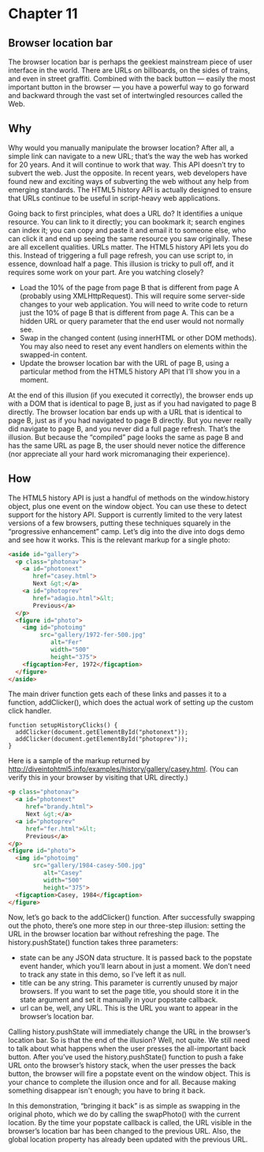# Chapter 11
## Browser location bar
The browser location bar is perhaps the geekiest mainstream piece of user interface in the world. There are URLs on billboards, on the sides of trains, and even in street graffiti. Combined with the back button — easily the most important button in the browser — you have a powerful way to go forward and backward through the vast set of intertwingled resources called the Web.
## Why
Why would you manually manipulate the browser location? After all, a simple link can navigate to a new URL; that’s the way the web has worked for 20 years. And it will continue to work that way. This API doesn’t try to subvert the web. Just the opposite. In recent years, web developers have found new and exciting ways of subverting the web without any help from emerging standards. The HTML5 history API is actually designed to ensure that URLs continue to be useful in script-heavy web applications.

Going back to first principles, what does a URL do? It identifies a unique resource. You can link to it directly; you can bookmark it; search engines can index it; you can copy and paste it and email it to someone else, who can click it and end up seeing the same resource you saw originally. These are all excellent qualities. URLs matter.
The HTML5 history API lets you do this. Instead of triggering a full page refresh, you can use script to, in essence, download half a page. This illusion is tricky to pull off, and it requires some work on your part. Are you watching closely?
- Load the 10% of the page from page B that is different from page A (probably using XMLHttpRequest). This will require some server-side changes to your web application. You will need to write code to return just the 10% of page B that is different from page A. This can be a hidden URL or query parameter that the end user would not normally see.
- Swap in the changed content (using innerHTML or other DOM methods). You may also need to reset any event handlers on elements within the swapped-in content.
- Update the browser location bar with the URL of page B, using a particular method from the HTML5 history API that I’ll show you in a moment.

At the end of this illusion (if you executed it correctly), the browser ends up with a DOM that is identical to page B, just as if you had navigated to page B directly. The browser location bar ends up with a URL that is identical to page B, just as if you had navigated to page B directly. But you never really did navigate to page B, and you never did a full page refresh. That’s the illusion. But because the “compiled” page looks the same as page B and has the same URL as page B, the user should never notice the difference (nor appreciate all your hard work micromanaging their experience).
## How
The HTML5 history API is just a handful of methods on the window.history object, plus one event on the window object. You can use these to detect support for the history API. Support is currently limited to the very latest versions of a few browsers, putting these techniques squarely in the “progressive enhancement” camp.
Let’s dig into the dive into dogs demo and see how it works. This is the relevant markup for a single photo:
```html
<aside id="gallery">
  <p class="photonav">
    <a id="photonext"
       href="casey.html">
       Next &gt;</a>
    <a id="photoprev" 
       href="adagio.html">&lt; 
       Previous</a>
  </p>
  <figure id="photo">
    <img id="photoimg" 
         src="gallery/1972-fer-500.jpg"
            alt="Fer"
            width="500" 
            height="375">
    <figcaption>Fer, 1972</figcaption>
  </figure>
</aside>
```
The main driver function gets each of these links and passes it to a function, addClicker(), which does the actual work of setting up the custom click handler.
```
function setupHistoryClicks() {
  addClicker(document.getElementById("photonext"));
  addClicker(document.getElementById("photoprev"));
}
```
Here is a sample of the markup returned by http://diveintohtml5.info/examples/history/gallery/casey.html. (You can verify this in your browser by visiting that URL directly.)
```html
<p class="photonav">
  <a id="photonext" 
     href="brandy.html">
     Next &gt;</a>
  <a id="photoprev"
     href="fer.html">&lt; 
     Previous</a>
</p>
<figure id="photo">
  <img id="photoimg" 
       src="gallery/1984-casey-500.jpg"
          alt="Casey" 
          width="500" 
          height="375">
  <figcaption>Casey, 1984</figcaption>
</figure>
```
Now, let’s go back to the addClicker() function. After successfully swapping out the photo, there’s one more step in our three-step illusion: setting the URL in the browser location bar without refreshing the page.
The history.pushState() function takes three parameters:

- state can be any JSON data structure. It is passed back to the popstate event hander, which you’ll learn about in just a moment. We don’t need to track any state in this demo, so I’ve left it as null.
- title can be any string. This parameter is currently unused by major browsers. If you want to set the page title, you should store it in the state argument and set it manually in your popstate callback.
- url can be, well, any URL. This is the URL you want to appear in the browser’s location bar.

Calling history.pushState will immediately change the URL in the browser’s location bar. So is that the end of the illusion? Well, not quite. We still need to talk about what happens when the user presses the all-important back button.
After you’ve used the history.pushState() function to push a fake URL onto the browser’s history stack, when the user presses the back button, the browser will fire a popstate event on the window object. This is your chance to complete the illusion once and for all. Because making something disappear isn't enough; you have to bring it back.

In this demonstration, “bringing it back” is as simple as swapping in the original photo, which we do by calling the swapPhoto() with the current location. By the time your popstate callback is called, the URL visible in the browser’s location bar has been changed to the previous URL. Also, the global location property has already been updated with the previous URL.
